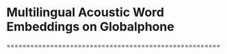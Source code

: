 # Multilingual Acoustic Word Embeddings on Globalphone
======================================================
